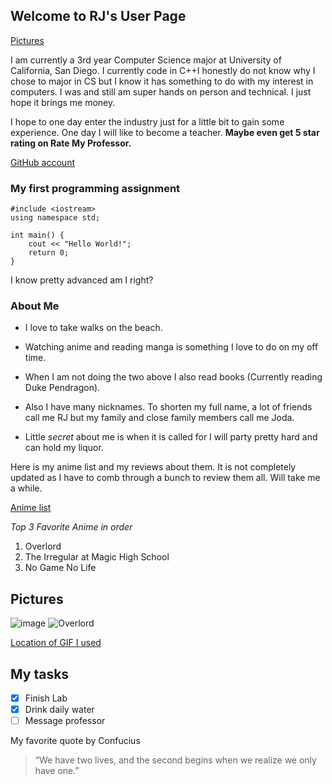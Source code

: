 ## Welcome to RJ's User Page

[Pictures](#Pictures)

I am currently a 3rd year Computer Science major at University of California, San Diego. I currently code in C++I honestly do not know why I chose to major in CS but I know it has something to do with my interest in computers. I was and still am super hands on person and technical. I just hope it brings me money. 

I hope to one day enter the industry just for a little bit to gain some experience. One day I will like to become a teacher. **Maybe even get 5 star rating on Rate My Professor.**

[GitHub account](https://github.com/rsingh84)
### My first programming assignment
```
#include <iostream>
using namespace std;

int main() {
    cout << "Hello World!";
    return 0;
}
```
I know pretty advanced am I right?
### About Me


- I love to take walks on the beach.
- Watching anime and reading manga is something I love to do on my off time. 
- When I am not doing the two above I also read books (Currently reading Duke Pendragon).
- Also I have many nicknames. To shorten my full name, a lot of friends call me RJ but my family and close family members call me Joda. 

- Little _secret_ about me is when it is called for I will party pretty hard and can hold my liquor. 

Here is my anime list and my reviews about them. It is not completely updated as I have to comb through a bunch to review them all. Will take me a while.

[Anime list](https://myanimelist.net/animelist/SirCobalt)

_Top 3 Favorite Anime in order_

1. Overlord
2. The Irregular at Magic High School
3. No Game No Life

## Pictures
![image](https://media.giphy.com/media/qhG7C7nHYqeLwOXmed/giphy.gif)
![Overlord](https://user-images.githubusercontent.com/77314754/113215164-51e4cf00-922f-11eb-997a-69a0d0ab314f.jpg)

[Location of GIF I used](giphy.gif)
## My tasks
- [x] Finish Lab
- [x] Drink daily water
- [ ] Message professor

My favorite quote by Confucius

> “We have two lives, and the second begins when we realize we only have one.” 
